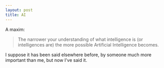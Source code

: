 ```yaml
---
layout: post
title: AI
---
```


A maxim:

> The narrower your understanding of what intelligence is (or intelligences are) the more possible Artificial Intelligence becomes.

I suppose it has been said elsewhere before, by someone much more important than me, but now I've said it.

